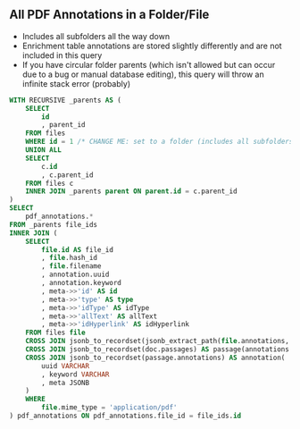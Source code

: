 ## All PDF Annotations in a Folder/File

-   Includes all subfolders all the way down
-   Enrichment table annotations are stored slightly differently and are not included in this query
-   If you have circular folder parents (which isn't allowed but can occur due to a bug or manual database editing), this query will throw an infinite stack error (probably)

```sql
WITH RECURSIVE _parents AS (
    SELECT
        id
        , parent_id
    FROM files
    WHERE id = 1 /* CHANGE ME: set to a folder (includes all subfolders too) or a file */
    UNION ALL
    SELECT
        c.id
        , c.parent_id
    FROM files c
    INNER JOIN _parents parent ON parent.id = c.parent_id
)
SELECT
    pdf_annotations.*
FROM _parents file_ids
INNER JOIN (
    SELECT
        file.id AS file_id
        , file.hash_id
        , file.filename
        , annotation.uuid
        , annotation.keyword
        , meta->>'id' AS id
        , meta->>'type' AS type
        , meta->>'idType' AS idType
        , meta->>'allText' AS allText
        , meta->>'idHyperlink' AS idHyperlink
    FROM files file
    CROSS JOIN jsonb_to_recordset(jsonb_extract_path(file.annotations, 'documents')) AS doc(passages JSONB)
    CROSS JOIN jsonb_to_recordset(doc.passages) AS passage(annotations JSONB)
    CROSS JOIN jsonb_to_recordset(passage.annotations) AS annotation(
        uuid VARCHAR
        , keyword VARCHAR
        , meta JSONB
    )
    WHERE
        file.mime_type = 'application/pdf'
) pdf_annotations ON pdf_annotations.file_id = file_ids.id
```
